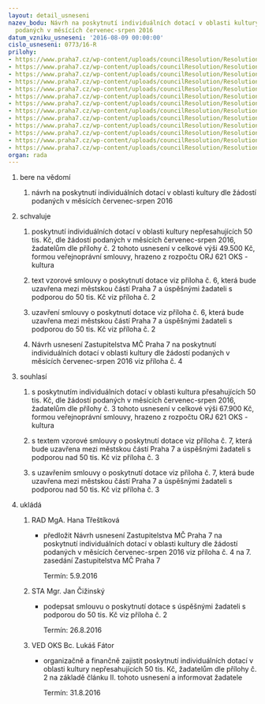 ```yaml
---
layout: detail_usneseni
nazev_bodu: Návrh na poskytnutí individuálních dotací v oblasti kultury dle žádostí
  podaných v měsících červenec-srpen 2016
datum_vzniku_usneseni: '2016-08-09 00:00:00'
cislo_usneseni: 0773/16-R
prilohy:
- https://www.praha7.cz/wp-content/uploads/councilResolution/Resolutions/28049/export/D_Individualnidotace_kultura_zadosti_cervenec_srpen_R~89780.doc
- https://www.praha7.cz/wp-content/uploads/councilResolution/Resolutions/28049/export/Priloha_Individualni_dotace_cervenec_srpen_R~89779.xls
- https://www.praha7.cz/wp-content/uploads/councilResolution/Resolutions/28049/export/Priloha_Individualni_dotace_cervenec_srpen_Z~89778.xls
- https://www.praha7.cz/wp-content/uploads/councilResolution/Resolutions/28049/export/Navrh_individualnidotace_kultura_cervenec_srpen_2016_Z~89777.pdf
- https://www.praha7.cz/wp-content/uploads/councilResolution/Resolutions/28049/export/Zapis_8_jednani_KK_ze_dne_03_08_2016~89776.pdf
- https://www.praha7.cz/wp-content/uploads/councilResolution/Resolutions/28049/export/Smlouva_o_poskytnuti_dotace_individualni_do50tis_cervenec_srpen_2016~89775.doc
- https://www.praha7.cz/wp-content/uploads/councilResolution/Resolutions/28049/export/Smlouva_o_poskytnuti_dotace_individualni_nad_50tis_registr_smluv_cervenec_srpen_2016~89774.doc
- https://www.praha7.cz/wp-content/uploads/councilResolution/Resolutions/28049/export/Zadost_Mlok_R~89773.pdf
- https://www.praha7.cz/wp-content/uploads/councilResolution/Resolutions/28049/export/AUTOMAT_Zazitmestojinak_R~89772.pdf
- https://www.praha7.cz/wp-content/uploads/councilResolution/Resolutions/28049/export/UPUNDER_zadost_R~89771.pdf
- https://www.praha7.cz/wp-content/uploads/councilResolution/Resolutions/28049/export/Zadost_Slapnickova_R~89770.pdf
- https://www.praha7.cz/wp-content/uploads/councilResolution/Resolutions/28049/export/Vypisypromaterial_Kultura_ID~89769.pdf
- https://www.praha7.cz/wp-content/uploads/councilResolution/Resolutions/28049/export/export~298127.pdf
organ: rada
---
```

<OL class=urzList_view id=urzList>
<LI class=urzClass1><SPAN name="1">bere na vědomí</SPAN> 
<OL class=urzOlClass>
<LI class=urzClass2 style="TEXT-ALIGN: left"><SPAN>
<P>návrh na poskytnutí individuálních dotací v oblasti kultury dle žádostí podaných v měsících červenec-srpen 2016</P></SPAN></LI></OL></LI>
<LI class=urzClass1><SPAN name="24">schvaluje</SPAN> 
<OL class=urzOlClass>
<LI class=urzClass2 style="TEXT-ALIGN: left"><SPAN>
<P>poskytnutí individuálních dotací v oblasti kultury nepřesahujících 50 tis. Kč, dle žádostí podaných v měsících červenec-srpen 2016, žadatelům dle přílohy č. 2 tohoto usnesení v celkové výši 49.500&nbsp;Kč, formou veřejnoprávní smlouvy, hrazeno z rozpočtu ORJ 621 OKS - kultura</P></SPAN></LI>
<LI class=urzClass2 style="TEXT-ALIGN: left"><SPAN>
<P>text vzorové smlouvy o poskytnutí dotace viz příloha č. 6, která bude uzavřena mezi městskou částí Praha 7 a úspěšnými žadateli s podporou do 50 tis. Kč viz příloha č. 2</P></SPAN></LI>
<LI class=urzClass2 style="TEXT-ALIGN: left"><SPAN>
<P>uzavření smlouvy o poskytnutí dotace viz příloha č. 6, která bude uzavřena mezi městskou částí Praha 7 a úspěšnými žadateli s podporou do 50 tis. Kč viz příloha č. 2</P></SPAN></LI>
<LI class=urzClass2 style="TEXT-ALIGN: left"><SPAN>
<P>Návrh usnesení Zastupitelstva MČ Praha 7 na poskytnutí individuálních dotací v oblasti kultury dle žádostí podaných v měsících červenec-srpen 2016 viz příloha č. 4</P></SPAN></LI></OL></LI>
<LI class=urzClass1><SPAN name="26">souhlasí</SPAN> 
<OL class=urzOlClass>
<LI class=urzClass2 style="TEXT-ALIGN: left"><SPAN>
<P>s poskytnutím individuálních dotací v oblasti kultura přesahujících 50 tis. Kč, dle žádostí podaných v měsících červenec-srpen 2016, žadatelům dle přílohy č.&nbsp;3 tohoto usnesení v celkové výši 67.900 Kč, formou veřejnoprávní smlouvy, hrazeno z rozpočtu ORJ 621 OKS - kultura</P></SPAN></LI>
<LI class=urzClass2 style="TEXT-ALIGN: left"><SPAN>
<P>s textem vzorové smlouvy o poskytnutí dotace viz příloha č. 7, která bude uzavřena mezi městskou částí Praha 7 a úspěšnými žadateli s podporou&nbsp;nad 50 tis. Kč viz příloha č. 3</P></SPAN></LI>
<LI class=urzClass2 style="TEXT-ALIGN: left"><SPAN>
<P>s&nbsp;uzavřením smlouvy o poskytnutí dotace viz příloha č. 7, která bude uzavřena mezi městskou částí Praha 7 a úspěšnými žadateli s podporou nad 50 tis. Kč viz příloha č. 3</P></SPAN></LI></OL></LI>
<LI class=urzClass1 id=urzUkoly><SPAN name="1">ukládá</SPAN>
<OL class=urzOlClass>
<LI class=urzClass2><SPAN>
<P>RAD MgA. Hana Třeštíková</P></SPAN>
<UL class=urzUlClass>
<LI class=urzClass3><SPAN>
<P>předložit Návrh usnesení Zastupitelstva MČ Praha 7 na poskytnutí individuálních dotací v oblasti kultury dle žádostí podaných v měsících červenec-srpen 2016 viz příloha č. 4 na 7. zasedání Zastupitelstva MČ Praha 7</P></SPAN><SPAN class=urzUkolTermin>Termín:&nbsp;5.9.2016</SPAN></LI></UL></LI>
<LI class=urzClass2><SPAN>
<P>STA Mgr. Jan Čižinský</P></SPAN>
<UL class=urzUlClass>
<LI class=urzClass3><SPAN>
<P>podepsat smlouvu o poskytnutí dotace s úspěšnými žadateli s podporou do 50 tis. Kč viz příloha č. 2</P></SPAN><SPAN class=urzUkolTermin>Termín:&nbsp;26.8.2016</SPAN></LI></UL></LI>
<LI class=urzClass2><SPAN>
<P>VED OKS Bc. Lukáš Fátor</P></SPAN>
<UL class=urzUlClass>
<LI class=urzClass3><SPAN>
<P>organizačně a finančně zajistit poskytnutí individuálních dotací v oblasti kultury nepřesahujících 50 tis. Kč, žadatelům dle přílohy č. 2 na základě článku II. tohoto usnesení a informovat žadatele</P></SPAN><SPAN class=urzUkolTermin>Termín:&nbsp;31.8.2016</SPAN></LI></UL></LI></OL></LI></OL>